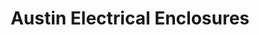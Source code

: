---
title: "Austin Electrical Enclosures"
url: /yadkinville/austin-electrical-enclosures/
shop: Elektrisch
---